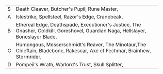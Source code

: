 |     |                                                                                                                                   |
| --- | --------------------------------------------------------------------------------------------------------------------------------- |
| S   | Death Cleaver, Butcher's Pupil, Rune Master,                                                                                      |
| A   | Islestrike, Spellsteel, Razor's Edge, Cranebeak,                                                                                  |
| B   | Ethereal Edge, Deathspade, Executioner's Justice, The Gnasher, Coldkill, Goreshovel, Guardian Naga, Hellslayer, Boneslayer Blade, |
| C   | Humongous, Messerschmidt's Reaver, The Minotaur,The Chieftain, Bladebone, Rakescar, Axe of Fechmar, Brainhew, Stormrider,         |
| D   | Pompeii's Wrath, Warlord's Trust, Skull Splitter,                                                                                 |
